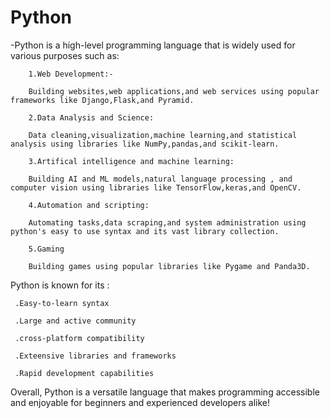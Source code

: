 
# Python

-Python is a high-level programming language that is widely used for various purposes such as:
       
        1.Web Development:-

        Building websites,web applications,and web services using popular frameworks like Django,Flask,and Pyramid.

        2.Data Analysis and Science:

        Data cleaning,visualization,machine learning,and statistical analysis using libraries like NumPy,pandas,and scikit-learn.

        3.Artifical intelligence and machine learning:

        Building AI and ML models,natural language processing , and computer vision using libraries like TensorFlow,keras,and OpenCV.

        4.Automation and scripting:

        Automating tasks,data scraping,and system administration using python's easy to use syntax and its vast library collection.

        5.Gaming

        Building games using popular libraries like Pygame and Panda3D.

Python is known for its :

     .Easy-to-learn syntax

     .Large and active community

     .cross-platform compatibility

     .Exteensive libraries and frameworks

     .Rapid development capabilities

Overall, Python is a versatile language that makes programming accessible and enjoyable for beginners and experienced developers alike!




             
